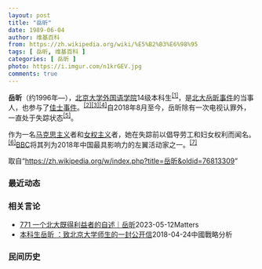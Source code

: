 ```yaml
---
layout: post
title: "岳昕"
date: 1989-06-04
author: 维基百科
from: https://zh.wikipedia.org/wiki/%E5%B2%B3%E6%98%95
tags: [ 岳昕, 维基百科 ]
categories: [ 岳昕 ]
photo: https://i.imgur.com/n1krGEV.jpg
comments: true
---
```

<div class="mw-parser-output">
<p><b>岳昕</b>（约1996年<span class="useeditintro" title="Template:BLP editintro">—</span>），<a href="/wiki/%E5%8C%97%E4%BA%AC%E5%A4%A7%E5%AD%A6%E5%A4%96%E5%9B%BD%E8%AF%AD%E5%AD%A6%E9%99%A2" title="北京大学外国语学院">北京大学外国语学院</a>14级本科生<sup id="cite_ref-a_1-0" class="reference"><a href="#cite_note-a-1">[1]</a></sup>，是<a href="/wiki/%E5%8C%97%E5%A4%A7%E5%B2%B3%E6%98%95%E4%BA%8B%E4%BB%B6" title="北大岳昕事件">北大岳昕事件</a>的当事人，也参与了<a href="/wiki/%E4%BD%B3%E5%A3%AB%E4%BA%8B%E4%BB%B6" title="佳士事件">佳士事件</a>。<sup id="cite_ref-nyt_2-0" class="reference"><a href="#cite_note-nyt-2">[2]</a></sup><sup id="cite_ref-3" class="reference"><a href="#cite_note-3">[3]</a></sup><sup id="cite_ref-凌紫塵0909_4-0" class="reference"><a href="#cite_note-凌紫塵0909-4">[4]</a></sup>自2018年8月至今，岳昕除有一次电视认罪外，一直处于失踪状态<sup id="cite_ref-5" class="reference"><a href="#cite_note-5">[5]</a></sup>。
</p><p>作为一名<a href="/wiki/%E9%A9%AC%E5%85%8B%E6%80%9D%E4%B8%BB%E4%B9%89" title="马克思主义">马克思主义</a>者和<a href="/wiki/%E5%A5%B3%E6%80%A7%E4%B8%BB%E7%BE%A9" title="女性主義">女权主义</a>者，她在失踪前以倡导劳工和妇女权利而闻名。<sup id="cite_ref-6" class="reference"><a href="#cite_note-6">[6]</a></sup><a href="/wiki/%E8%8B%B1%E5%9B%BD%E5%B9%BF%E6%92%AD%E5%85%AC%E5%8F%B8" title="英国广播公司">BBC</a>将其列为2018年中国最具影响力的左翼活动家之一。<sup id="cite_ref-7" class="reference"><a href="#cite_note-7">[7]</a></sup>
</p>
</div><!--esi <esi:include src="/esitest-fa8a495983347898/content" /> --><noscript><img src="//zh.wikipedia.org/wiki/Special:CentralAutoLogin/start?type=1x1" alt="" title="" width="1" height="1" style="border: none; position: absolute;"></noscript>
<div class="printfooter" data-nosnippet="">取自“<a dir="ltr" href="https://zh.wikipedia.org/w/index.php?title=岳昕&amp;oldid=76813309">https://zh.wikipedia.org/w/index.php?title=岳昕&amp;oldid=76813309</a>”</div><div id="recent-news"><h3>最近动态</h3><ul></ul></div><div id="open-opinion"><h3>相关言论</h3><ul><li><a href="https://nodebe4.github.io/opinion/2023-05-12/771-%E4%B8%80%E4%B8%AA%E5%8C%97%E5%A4%A7%E6%97%A2%E5%BE%97%E5%88%A9%E7%9B%8A%E8%80%85%E7%9A%84%E8%87%AA%E8%BF%B0-%E5%B2%B3%E6%98%95/" title="野兽爱智慧">771 一个北大既得利益者的自述｜岳昕</a><time>2023-05-12</time><a class="tag">Matters</a></li>
<li><a href="https://nodebe4.github.io/opinion/2018-04-24/%E6%9C%AC%E7%A7%91%E7%94%9F%E5%B2%B3%E6%98%95-%E8%87%B4%E5%8C%97%E4%BA%AC%E5%A4%A7%E5%AD%A6%E5%B8%88%E7%94%9F%E7%9A%84%E4%B8%80%E5%B0%81%E5%85%AC%E5%BC%80%E4%BF%A1/" title="">本科生岳昕 ：致北京大学师生的一封公开信</a><time>2018-04-24</time><a class="tag">中國戰略分析</a></li>
</ul></div><div id="mjls-record"><h3>民间历史</h3><ul></ul></div>